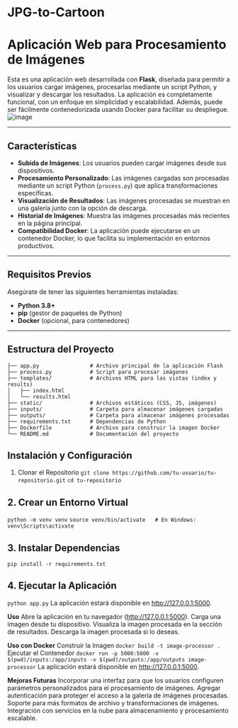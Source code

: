 ﻿# JPG-to-Cartoon 
 
# **Aplicación Web para Procesamiento de Imágenes**

Esta es una aplicación web desarrollada con **Flask**, diseñada para permitir a los usuarios cargar imágenes, procesarlas mediante un script Python, y visualizar y descargar los resultados. La aplicación es completamente funcional, con un enfoque en simplicidad y escalabilidad. Además, puede ser fácilmente contenedorizada usando Docker para facilitar su despliegue.
![image](https://github.com/user-attachments/assets/716168f4-997f-4d23-80b3-83e69a775228)

---

## **Características**

- **Subida de Imágenes**: Los usuarios pueden cargar imágenes desde sus dispositivos.
- **Procesamiento Personalizado**: Las imágenes cargadas son procesadas mediante un script Python (`process.py`) que aplica transformaciones específicas.
- **Visualización de Resultados**: Las imágenes procesadas se muestran en una galería junto con la opción de descarga.
- **Historial de Imágenes**: Muestra las imágenes procesadas más recientes en la página principal.
- **Compatibilidad Docker**: La aplicación puede ejecutarse en un contenedor Docker, lo que facilita su implementación en entornos productivos.

---

## **Requisitos Previos**

Asegúrate de tener las siguientes herramientas instaladas:

- **Python 3.8+**
- **pip** (gestor de paquetes de Python)
- **Docker** (opcional, para contenedores)

---

## **Estructura del Proyecto**

```plaintext
├── app.py                # Archivo principal de la aplicación Flask
├── process.py            # Script para procesar imágenes
├── templates/            # Archivos HTML para las vistas (index y results)
│   ├── index.html
│   └── results.html
├── static/               # Archivos estáticos (CSS, JS, imágenes)
├── inputs/               # Carpeta para almacenar imágenes cargadas
├── outputs/              # Carpeta para almacenar imágenes procesadas
├── requirements.txt      # Dependencias de Python
├── Dockerfile            # Archivo para construir la imagen Docker
└── README.md             # Documentación del proyecto
```

## **Instalación y Configuración**
1. Clonar el Repositorio
```git clone https://github.com/tu-usuario/tu-repositorio.git```
```cd tu-repositorio```

## **2. Crear un Entorno Virtual**
```python -m venv venv```
```source venv/bin/activate   # En Windows: venv\Scripts\activate```

## **3. Instalar Dependencias**
```pip install -r requirements.txt```

## **4. Ejecutar la Aplicación**
```python app.py```
La aplicación estará disponible en http://127.0.0.1:5000.

**Uso**
Abre la aplicación en tu navegador (http://127.0.0.1:5000).
Carga una imagen desde tu dispositivo.
Visualiza la imagen procesada en la sección de resultados.
Descarga la imagen procesada si lo deseas.

**Uso con Docker**
Construir la Imagen
```docker build -t image-processor .```
Ejecutar el Contenedor
```docker run -p 5000:5000 -v $(pwd)/inputs:/app/inputs -v $(pwd)/outputs:/app/outputs image-processor```
La aplicación estará disponible en http://127.0.0.1:5000.

**Mejoras Futuras**
Incorporar una interfaz para que los usuarios configuren parámetros personalizados para el procesamiento de imágenes.
Agregar autenticación para proteger el acceso a la galería de imágenes procesadas.
Soporte para más formatos de archivo y transformaciones de imágenes.
Integración con servicios en la nube para almacenamiento y procesamiento escalable.

